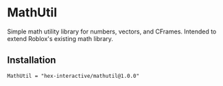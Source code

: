 # MathUtil

Simple math utility library for numbers, vectors, and CFrames. Intended to extend Roblox's existing math library.

## Installation

```
MathUtil = "hex-interactive/mathutil@1.0.0"
```
